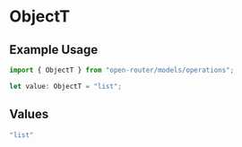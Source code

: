# ObjectT

## Example Usage

```typescript
import { ObjectT } from "open-router/models/operations";

let value: ObjectT = "list";
```

## Values

```typescript
"list"
```